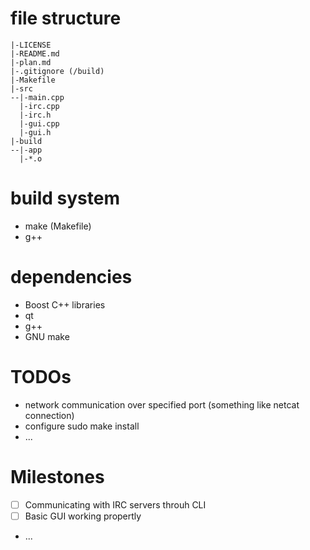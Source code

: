 # file structure
```
|-LICENSE
|-README.md
|-plan.md
|-.gitignore (/build)
|-Makefile
|-src
--|-main.cpp
  |-irc.cpp
  |-irc.h
  |-gui.cpp
  |-gui.h
|-build
--|-app
  |-*.o
```

# build system
- make (Makefile)
- g++

# dependencies
- Boost C++ libraries
- qt
- g++
- GNU make

# TODOs
- network communication over specified port (something like netcat connection)
- configure sudo make install
- ...

# Milestones
- [ ] Communicating with IRC servers throuh CLI
- [ ] Basic GUI working propertly
- ...

